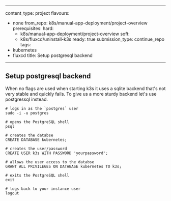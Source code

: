 
---
content_type: project
flavours:
- none
from_repo: k8s/manual-app-deployment/project-overview
prerequisites:
  hard:
  - k8s/manual-app-deployment/project-overview
  soft:
  - k8s/fluxcd/uninstall-k3s
ready: true
submission_type: continue_repo
tags:
- kubernetes
- fluxcd
title: Setup postgresql backend

---

## Setup postgresql backend

When no flags are used when starting k3s it uses a sqlite backend that's not very stable and quickly fails. To give us a more sturdy backend let's use postgressql instead.

```
# logs in as the `postgres` user
sudo -i -u postgres

# opens the PostgreSQL shell
psql

# creates the databse
CREATE DATABASE kubernetes;

# creates the user/password
CREATE USER k3s WITH PASSWORD 'yourpassword';

# allows the user access to the databse
GRANT ALL PRIVILEGES ON DATABASE kubernetes TO k3s;

# exits the PostgreSQL shell
exit

# logs back to your instance user
logout
```